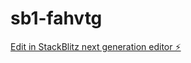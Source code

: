 # sb1-fahvtg

[Edit in StackBlitz next generation editor ⚡️](https://stackblitz.com/~/github.com/tokikokoko/sb1-fahvtg)